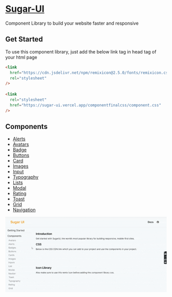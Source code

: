 # [Sugar-UI](https://sugar-ui.vercel.app)

Component Library to build your website faster and responsive

## Get Started

To use this component library, just add the below link tag in head tag of your html page

```html
<link
  href="https://cdn.jsdelivr.net/npm/remixicon@2.5.0/fonts/remixicon.css"
  rel="stylesheet"
/>

<link
  rel="stylesheet"
  href="https://sugar-ui.vercel.app/componentfinalcss/component.css"
/>
```

## Components

- [Alerts](https://sugar-ui.vercel.app/components/alerts/index.html)
- [Avatars](https://sugar-ui.vercel.app/components/avatars/index.html)
- [Badge](https://sugar-ui.vercel.app/components/badges/index.html)
- [Buttons](https://sugar-ui.vercel.app/components/button/index.html)
- [Card](https://sugar-ui.vercel.app/components/cards/index.html)
- [Images](https://sugar-ui.vercel.app/components/images/index.html)
- [Input](https://sugar-ui.vercel.app/components/inputs/index.html)
- [Typography](https://sugar-ui.vercel.app/components/typography/index.html)
- [Lists](https://sugar-ui.vercel.app/components/list/index.html)
- [Modal](https://sugar-ui.vercel.app/components/modal/index.html)
- [Rating](https://sugar-ui.vercel.app/components/rating/index.html)
- [Toast](https://sugar-ui.vercel.app/components/toast/index.html)
- [Grid](https://sugar-ui.vercel.app/components/grid/index.html)
- [Navigation](https://sugar-ui.vercel.app/components/navbar/index.html)

![SugarUi](/assets/workinggif.gif)
